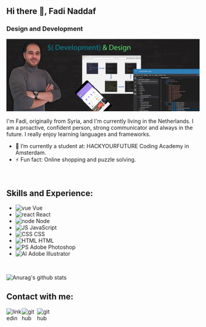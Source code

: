 ## Hi there 👋, Fadi Naddaf
### Design and Development
![Design and Development](https://github.com/F-Naddaf/F-Naddaf/blob/main/GitHub%20Profile%20banner.jpg)

I'm Fadi, originally from Syria, and I'm currently living in the Netherlands.
I am a proactive, confident person, strong communicator and always in the future.
I really enjoy learning languages and frameworks.
<br />

- 🌱 I’m currently a student at: HACKYOURFUTURE Coding Academy in Amsterdam. 
- ⚡ Fun fact: Online shopping and puzzle solving. 
<br />

## Skills and Experience:
* <img src='https://i.ibb.co/CQL5TyT/Vue.jpg' alt='vue' height='35'> Vue
* <img src='https://i.ibb.co/LYLwMKm/React.jpg' alt='react' height='35'> React
* <img src='https://i.ibb.co/pLtDzZ4/Node.jpg' alt='node' height='35'> Node
* <img src='https://i.ibb.co/Ms2GV1p/JS.png' alt='JS' height='35'> JavaScript
* <img src='https://i.ibb.co/km8MJGM/CSS.png' alt='CSS' height='35'> CSS
* <img src='https://i.ibb.co/qWGVFZ9/HTML.png' alt='HTML' height='35'>  HTML
* <img src='https://i.ibb.co/TKyFTPz/PS.png' alt='PS' height='35'> Adobe Photoshop
* <img src='https://i.ibb.co/VDD9Bwp/AI.png' alt='AI' height='35'> Adobe Illustrator
<br />

![Anurag's github stats](https://github-readme-stats.vercel.app/api?username=F-Naddaf)
<br />

## Contact with me:
[<img align="left" alt="linkedin" width='40' src="https://i.postimg.cc/MHj1T4VK/Linked-In-logo.png">](https://www.linkedin.com/in/fadi-naddaf-a04ba7196/)  [<img align="left" alt="github" width='40' src="https://i.postimg.cc/P5nQLt6G/Git-Hub-logo.png">](https://github.com/F-Naddaf)  [<img align="left" alt="github" width='40' src="https://i.postimg.cc/3R0P88Sy/Twitter-logo.png">](https://twitter.com/nadaf_fady)  

